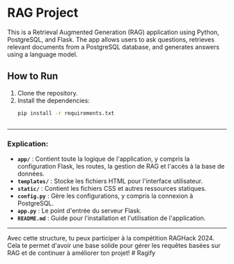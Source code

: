 # RAG Project

This is a Retrieval Augmented Generation (RAG) application using Python, PostgreSQL, and Flask. The app allows users to ask questions, retrieves relevant documents from a PostgreSQL database, and generates answers using a language model.

## How to Run

1. Clone the repository.
2. Install the dependencies:
   ```bash
   pip install -r requirements.txt



---

### Explication:

- **`app/`** : Contient toute la logique de l'application, y compris la configuration Flask, les routes, la gestion de RAG et l'accès à la base de données.
- **`templates/`** : Stocke les fichiers HTML pour l'interface utilisateur.
- **`static/`** : Contient les fichiers CSS et autres ressources statiques.
- **`config.py`** : Gère les configurations, y compris la connexion à PostgreSQL.
- **`app.py`** : Le point d'entrée du serveur Flask.
- **`README.md`** : Guide pour l'installation et l'utilisation de l'application.

---

Avec cette structure, tu peux participer à la compétition RAGHack 2024. Cela te permet d'avoir une base solide pour gérer les requêtes basées sur RAG et de continuer à améliorer ton projet!
#   R a g i f y  
 